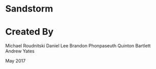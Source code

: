 # Sandstorm
# Created By
Michael Roudnitski
Daniel Lee
Brandon Phonpaseuth
Quinton Bartlett
Andrew Yates

May 2017
